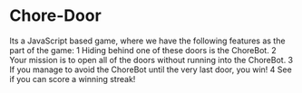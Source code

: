 # Chore-Door

Its a JavaScript based game, where we have the following features as the part of the game:
1	Hiding behind one of these doors is the ChoreBot.
2	Your mission is to open all of the doors without running into the ChoreBot.
3	If you manage to avoid the ChoreBot until the very last door, you win!
4	See if you can score a winning streak!

